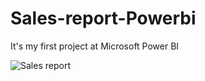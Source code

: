 # Sales-report-Powerbi
It's my first project at Microsoft Power BI 

![Sales report](https://github.com/omaryehia012/Sales-report-Powerbi/blob/main/Sales%20GIF.gif)
